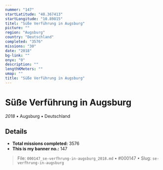 ```yaml
---
nummer: "147"
startLatitude: "48.367413"
startLongitude: "10.89815"
titel: "Süße Verführung in Augsburg"
picture: ""
region: "Augsburg"
country: "Deutschland"
completed: "3576"
missions: "30"
date: "2018"
bg-link: ""
onyx: "0"
description: ""
lengthKMeters: ""
umap: ""
title: "Süße Verführung in Augsburg"
---
```

# Süße Verführung in Augsburg

*2018* • Augsburg • Deutschland



## Details


- **Total missions completed:** 3576
- **This is my banner no.:** 147





> File: `000147_se-verfhrung-in-augsburg_2018.md` • #000147 • Slug: `se-verfhrung-in-augsburg`
